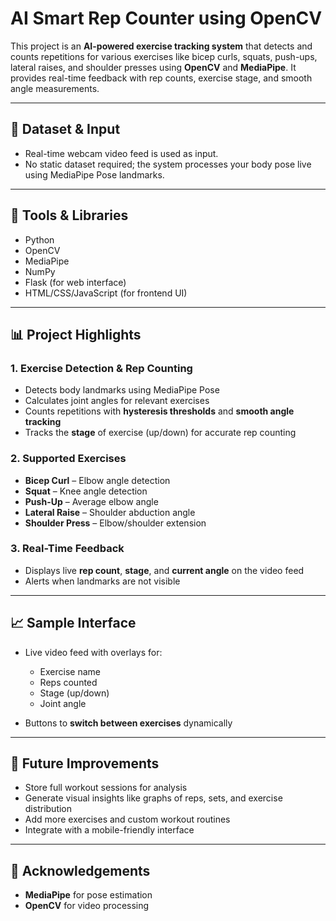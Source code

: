# AI Smart Rep Counter using OpenCV

This project is an **AI-powered exercise tracking system** that detects and counts repetitions for various exercises like bicep curls, squats, push-ups, lateral raises, and shoulder presses using **OpenCV** and **MediaPipe**. It provides real-time feedback with rep counts, exercise stage, and smooth angle measurements.

---

## 📂 Dataset & Input

- Real-time webcam video feed is used as input.  
- No static dataset required; the system processes your body pose live using MediaPipe Pose landmarks.

---

## 🔧 Tools & Libraries

- Python  
- OpenCV  
- MediaPipe  
- NumPy  
- Flask (for web interface)  
- HTML/CSS/JavaScript (for frontend UI)  

---

## 📊 Project Highlights

### 1. Exercise Detection & Rep Counting
- Detects body landmarks using MediaPipe Pose  
- Calculates joint angles for relevant exercises  
- Counts repetitions with **hysteresis thresholds** and **smooth angle tracking**  
- Tracks the **stage** of exercise (up/down) for accurate rep counting  

### 2. Supported Exercises
- **Bicep Curl** – Elbow angle detection  
- **Squat** – Knee angle detection  
- **Push-Up** – Average elbow angle  
- **Lateral Raise** – Shoulder abduction angle  
- **Shoulder Press** – Elbow/shoulder extension  

### 3. Real-Time Feedback
- Displays live **rep count**, **stage**, and **current angle** on the video feed  
- Alerts when landmarks are not visible  

---

## 📈 Sample Interface

- Live video feed with overlays for:
  - Exercise name  
  - Reps counted  
  - Stage (up/down)  
  - Joint angle  

- Buttons to **switch between exercises** dynamically  

---

## 📌 Future Improvements
- Store full workout sessions for analysis  
- Generate visual insights like graphs of reps, sets, and exercise distribution  
- Add more exercises and custom workout routines  
- Integrate with a mobile-friendly interface  

---

## 🤝 Acknowledgements
- **MediaPipe** for pose estimation  
- **OpenCV** for video processing  

